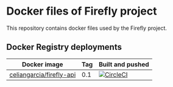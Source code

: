 # Docker files of Firefly project

This repository contains docker files used by the Firefly project.

## Docker Registry deployments

| Docker image  | Tag     | Built and pushed |
| ------------- | ------- | ---------------- |
| [celiangarcia/firefly-api](https://hub.docker.com/r/celiangarcia/firefly-api/) | 0.1 | [![CircleCI](https://circleci.com/gh/celian-garcia/firefly-docker-bases/tree/master.svg?style=svg)](https://circleci.com/gh/celian-garcia/firefly-docker-bases/tree/master) |
